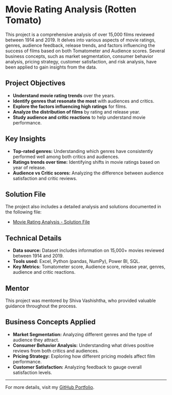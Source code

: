 # Movie Rating Analysis (Rotten Tomato)

This project is a comprehensive analysis of over 15,000 films reviewed between 1914 and 2019. It delves into various aspects of movie ratings, genres, audience feedback, release trends, and factors influencing the success of films based on both Tomatometer and Audience scores. Several business concepts, such as market segmentation, consumer behavior analysis, pricing strategy, customer satisfaction, and risk analysis, have been applied to gain insights from the data.

## Project Objectives
- **Understand movie rating trends** over the years.
- **Identify genres that resonate the most** with audiences and critics.
- **Explore the factors influencing high ratings** for films.
- **Analyze the distribution of films** by rating and release year.
- **Study audience and critic reactions** to help understand movie performance.

## Key Insights
- **Top-rated genres:** Understanding which genres have consistently performed well among both critics and audiences.
- **Ratings trends over time:** Identifying shifts in movie ratings based on year of release.
- **Audience vs Critic scores:** Analyzing the difference between audience satisfaction and critic reviews.

## Solution File
The project also includes a detailed analysis and solutions documented in the following file:

- [Movie Rating Analysis - Solution File](https://docs.google.com/spreadsheets/d/1OumUrJA2QgIcK2muQXMetECmWLS07JGn/edit?usp=sharing&ouid=105865953509473995417&rtpof=true&sd=true)

## Technical Details
- **Data source:** Dataset includes information on 15,000+ movies reviewed between 1914 and 2019.
- **Tools used:** Excel, Python (pandas, NumPy), Power BI, SQL.
- **Key Metrics:** Tomatometer score, Audience score, release year, genres, audience and critic reactions.

## Mentor
This project was mentored by Shiva Vashishtha, who provided valuable guidance throughout the process.

## Business Concepts Applied
- **Market Segmentation:** Analyzing different genres and the type of audience they attract.
- **Consumer Behavior Analysis:** Understanding what drives positive reviews from both critics and audiences.
- **Pricing Strategy:** Exploring how different pricing models affect film performance.
- **Customer Satisfaction:** Analyzing feedback to gauge overall satisfaction levels.

---

For more details, visit my [GitHub Portfolio](https://github.com/kunalmalviya06).
